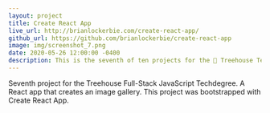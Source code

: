 ```yaml
---
layout: project
title: Create React App
live_url: http://brianlockerbie.com/create-react-app/
github_url: https://github.com/brianlockerbie/create-react-app
image: img/screenshot_7.png
date: 2020-05-26 12:00:00 -0400
description: This is the seventh of ten projects for the 🏡 Treehouse Techdegree Full Stack JavaScript. 
---
```

Seventh project for the Treehouse Full-Stack JavaScript Techdegree. A React app that creates an image gallery. This project was bootstrapped with Create React App.